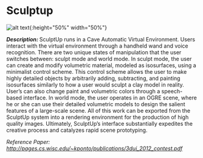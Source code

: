 # Sculptup

![alt text](https://lh3.googleusercontent.com/2HLRsD6tlXy7KbdyfnHChUTGnz5j_qnKZ5e9IYxCfKyn1YsTwFDPjK1fMLz2g2Gy2VtF=s154){:height="50%" width="50%"}

<em><strong>Description: </em></strong> SculptUp runs in a Cave Automatic Virtual Environment. Users interact with the virtual environment through a handheld wand and voice recognition. There are two unique states of manipulation that the user switches between: sculpt mode and world mode. In sculpt mode, the user can create and modify volumetric material, modeled as isosurfaces, using a minimalist control scheme. This control scheme allows the user to make highly detailed objects by arbitrarily adding, subtracting, and painting isosurfaces similarly to how a user would sculpt a clay model in reality. User’s can also change paint and volumetric colors through a speech-based interface. In world mode, the user operates in an OGRE scene, where he or she can use their detailed volumetric models to design the salient features of a large-scale scene. All of this work can be exported from the SculptUp system into a rendering environment for the production of high quality images. Ultimately, SculptUp’s interface substantially expedites the creative process and catalyzes rapid scene prototyping.


<em>Reference Paper: </strong> http://pages.cs.wisc.edu/~kponto/publications/3dui_2012_contest.pdf
